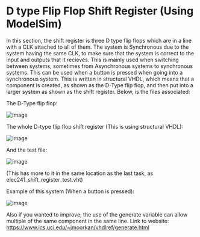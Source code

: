# D type Flip Flop Shift Register (Using ModelSim)

In this section, the shift register is three D type flip flops which are in a line with a CLK attached to all of them. The system is Synchronous due to the system having the same
CLK, to make sure that the system is correct to the input and outputs that it recieves. This is mainly used when switching between systems, sometimes from Asynchronous systems to 
synchronous systems. This can be used when a button is pressed when going into a synchronous system. This is written in structural VHDL, which means that a component is created,
as shown as the D-Type flip flop, and then put into a larger system as shown as the shift register. Below, is the files associated:

The D-Type flip flop:

![image](https://user-images.githubusercontent.com/49998052/110129585-066e0b00-7dc0-11eb-9b40-d1bc7f77b836.png)

The whole D-type flip flop shift register (This is using structural VHDL):

![image](https://user-images.githubusercontent.com/49998052/110129805-43d29880-7dc0-11eb-876a-56fea2b895e6.png)

And the test file:

![image](https://user-images.githubusercontent.com/49998052/110129924-65338480-7dc0-11eb-852e-4ce19ccc8bb3.png)

(This has more to it in the same location as the last task, as elec241_shift_register_test.vht)

Example of this system (When a button is pressed):

![image](https://user-images.githubusercontent.com/49998052/110130124-9ad86d80-7dc0-11eb-8a50-02ab4d869277.png)

Also if you wanted to improve, the use of the generate variable can allow multiple of the same component in the same line. Link to website: https://www.ics.uci.edu/~jmoorkan/vhdlref/generate.html
